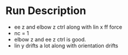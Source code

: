 # Run Description

- ee z and elbow z ctrl along with lin x ff force
- nc = 1
- elbow z and ee z ctrl is good.
- lin y drifts a lot along with orientation drifts